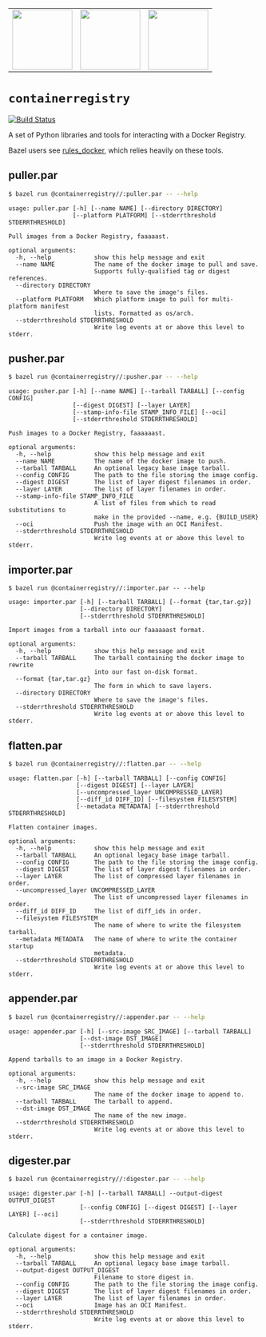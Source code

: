 <table><tr>
<td>
  <a href="https://gcr.io">
    <img src="https://avatars2.githubusercontent.com/u/1342004?s=200&v=4"
         height="120"/>
  </a>
</td>
<td>
  <a href="https://gcr.io">
    <img src="https://avatars2.githubusercontent.com/u/21046548?s=400&v=4"
         height="120"/>
  </a>
</td>
<td>
  <a href="https://bazel.build">
    <img src="https://bazel.build/images/bazel-icon.svg" height="120"/>
  </a>
</td>
</tr></table>

# `containerregistry`
[![Build Status](https://travis-ci.org/google/containerregistry.svg?branch=master)](https://travis-ci.org/google/containerregistry)

A set of Python libraries and tools for interacting with a Docker Registry.

Bazel users see <a href="https://github.com/bazelbuild/rules_docker">
  rules_docker</a>, which relies heavily on these tools.

## puller.par

```sh
$ bazel run @containerregistry//:puller.par -- --help
```

```
usage: puller.par [-h] [--name NAME] [--directory DIRECTORY]
                  [--platform PLATFORM] [--stderrthreshold STDERRTHRESHOLD]

Pull images from a Docker Registry, faaaaast.

optional arguments:
  -h, --help            show this help message and exit
  --name NAME           The name of the docker image to pull and save.
                        Supports fully-qualified tag or digest references.
  --directory DIRECTORY
                        Where to save the image's files.
  --platform PLATFORM   Which platform image to pull for multi-platform manifest
                        lists. Formatted as os/arch.
  --stderrthreshold STDERRTHRESHOLD
                        Write log events at or above this level to stderr.
```

## pusher.par

```sh
$ bazel run @containerregistry//:pusher.par -- --help
```

```
usage: pusher.par [-h] [--name NAME] [--tarball TARBALL] [--config CONFIG]
                  [--digest DIGEST] [--layer LAYER]
                  [--stamp-info-file STAMP_INFO_FILE] [--oci]
                  [--stderrthreshold STDERRTHRESHOLD]

Push images to a Docker Registry, faaaaaast.

optional arguments:
  -h, --help            show this help message and exit
  --name NAME           The name of the docker image to push.
  --tarball TARBALL     An optional legacy base image tarball.
  --config CONFIG       The path to the file storing the image config.
  --digest DIGEST       The list of layer digest filenames in order.
  --layer LAYER         The list of layer filenames in order.
  --stamp-info-file STAMP_INFO_FILE
                        A list of files from which to read substitutions to
                        make in the provided --name, e.g. {BUILD_USER}
  --oci                 Push the image with an OCI Manifest.
  --stderrthreshold STDERRTHRESHOLD
                        Write log events at or above this level to stderr.
```

## importer.par

```
$ bazel run @containerregistry//:importer.par -- --help
```

```
usage: importer.par [-h] [--tarball TARBALL] [--format {tar,tar.gz}]
                    [--directory DIRECTORY]
                    [--stderrthreshold STDERRTHRESHOLD]

Import images from a tarball into our faaaaaast format.

optional arguments:
  -h, --help            show this help message and exit
  --tarball TARBALL     The tarball containing the docker image to rewrite
                        into our fast on-disk format.
  --format {tar,tar.gz}
                        The form in which to save layers.
  --directory DIRECTORY
                        Where to save the image's files.
  --stderrthreshold STDERRTHRESHOLD
                        Write log events at or above this level to stderr.
```

## flatten.par

```sh
$ bazel run @containerregistry//:flatten.par -- --help
```

```
usage: flatten.par [-h] [--tarball TARBALL] [--config CONFIG]
                   [--digest DIGEST] [--layer LAYER]
                   [--uncompressed_layer UNCOMPRESSED_LAYER]
                   [--diff_id DIFF_ID] [--filesystem FILESYSTEM]
                   [--metadata METADATA] [--stderrthreshold STDERRTHRESHOLD]

Flatten container images.

optional arguments:
  -h, --help            show this help message and exit
  --tarball TARBALL     An optional legacy base image tarball.
  --config CONFIG       The path to the file storing the image config.
  --digest DIGEST       The list of layer digest filenames in order.
  --layer LAYER         The list of compressed layer filenames in order.
  --uncompressed_layer UNCOMPRESSED_LAYER
                        The list of uncompressed layer filenames in order.
  --diff_id DIFF_ID     The list of diff_ids in order.
  --filesystem FILESYSTEM
                        The name of where to write the filesystem tarball.
  --metadata METADATA   The name of where to write the container startup
                        metadata.
  --stderrthreshold STDERRTHRESHOLD
                        Write log events at or above this level to stderr.
```

## appender.par

```sh
$ bazel run @containerregistry//:appender.par -- --help
```

```
usage: appender.par [-h] [--src-image SRC_IMAGE] [--tarball TARBALL]
                    [--dst-image DST_IMAGE]
                    [--stderrthreshold STDERRTHRESHOLD]

Append tarballs to an image in a Docker Registry.

optional arguments:
  -h, --help            show this help message and exit
  --src-image SRC_IMAGE
                        The name of the docker image to append to.
  --tarball TARBALL     The tarball to append.
  --dst-image DST_IMAGE
                        The name of the new image.
  --stderrthreshold STDERRTHRESHOLD
                        Write log events at or above this level to stderr.

```

## digester.par

```sh
$ bazel run @containerregistry//:digester.par -- --help
```

```
usage: digester.par [-h] [--tarball TARBALL] --output-digest OUTPUT_DIGEST
                    [--config CONFIG] [--digest DIGEST] [--layer LAYER] [--oci]
                    [--stderrthreshold STDERRTHRESHOLD]

Calculate digest for a container image.

optional arguments:
  -h, --help            show this help message and exit
  --tarball TARBALL     An optional legacy base image tarball.
  --output-digest OUTPUT_DIGEST
                        Filename to store digest in.
  --config CONFIG       The path to the file storing the image config.
  --digest DIGEST       The list of layer digest filenames in order.
  --layer LAYER         The list of layer filenames in order.
  --oci                 Image has an OCI Manifest.
  --stderrthreshold STDERRTHRESHOLD
                        Write log events at or above this level to stderr.

```
